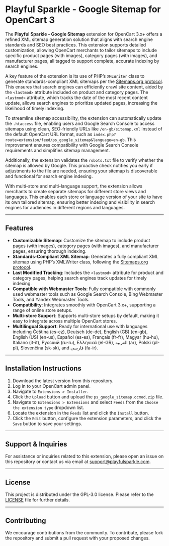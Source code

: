 # Playful Sparkle - Google Sitemap for OpenCart 3

The **Playful Sparkle - Google Sitemap** extension for OpenCart 3.x+ offers a refined XML sitemap generation solution that aligns with search engine standards and SEO best practices. This extension supports detailed customization, allowing OpenCart merchants to tailor sitemaps to include specific product pages (with images), category pages (with images), and manufacturer pages, all tagged to support complete, accurate indexing by search engines.

A key feature of the extension is its use of PHP’s `XMLWriter` class to generate standards-compliant XML sitemaps per the [Sitemaps.org protocol](https://sitemaps.org/protocol.html). This ensures that search engines can efficiently crawl site content, aided by the `<lastmod>` attribute included on product and category pages. The `<lastmod>` attribute, which tracks the date of the most recent content update, allows search engines to prioritize updated pages, increasing the likelihood of timely indexing.

To streamline sitemap accessibility, the extension can automatically update the `.htaccess` file, enabling users and Google Search Console to access sitemaps using clean, SEO-friendly URLs like `/en-gb/sitemap.xml` instead of the default OpenCart URL format, such as `index.php?route=extension/feed/ps_google_sitemap&language=en-gb`. This improvement ensures compatibility with Google Search Console requirements and simplifies sitemap management.

Additionally, the extension validates the `robots.txt` file to verify whether the sitemap is allowed by Google. This proactive check notifies you early if adjustments to the file are needed, ensuring your sitemap is discoverable and functional for search engine indexing.

With multi-store and multi-language support, the extension allows merchants to create separate sitemaps for different store views and languages. This enables each store or language version of your site to have its own tailored sitemap, ensuring better indexing and visibility in search engines for audiences in different regions and languages.

---

## Features

- **Customizable Sitemap**: Customize the sitemap to include product pages (with images), category pages (with images), and manufacturer pages, ensuring thorough indexing.
- **Standards-Compliant XML Sitemap**: Generates a fully compliant XML sitemap using PHP’s XMLWriter class, following the [Sitemaps.org protocol](https://sitemaps.org/protocol.html).
- **Last Modified Tracking**: Includes the `<lastmod>` attribute for product and category pages, helping search engines track updates for timely indexing.
- **Compatible with Webmaster Tools**: Fully compatible with commonly used webmaster tools such as Google Search Console, Bing Webmaster Tools, and Yandex Webmaster Tools.
- **Compatibility**: Integrates smoothly with OpenCart 3.x+, supporting a range of online store setups.
- **Multi-store Support**: Supports multi-store setups by default, making it easy to integrate across multiple OpenCart stores.
- **Multilingual Support**: Ready for international use with languages including Čeština (cs-cz), Deutsch (de-de), English (GB) (en-gb), English (US) (en-us), Español (es-es), Français (fr-fr), Magyar (hu-hu), Italiano (it-it), Русский (ru-ru), Ελληνικά (el-GR), العربية (ar), Polski (pl-pl), Slovenčina (sk-sk), and فارسی (fa-ir).

---

## Installation Instructions

1. Download the latest version from this repository.
2. Log in to your OpenCart admin panel.
3. Navigate to `Extensions > Installer`.
4. Click the `Upload` button and upload the `ps_google_sitemap.ocmod.zip` file.
5. Navigate to `Extensions > Extensions` and select `Feeds` from the `Choose the extension type` dropdown list.
6. Locate the extension in the `Feeds` list and click the `Install` button.
7. Click the `Edit` button, configure the extension parameters, and click the `Save` button to save your settings.

---

## Support & Inquiries

For assistance or inquiries related to this extension, please open an issue on this repository or contact us via email at [support@playfulsparkle.com](mailto:support@playfulsparkle.com).

---

## License

This project is distributed under the GPL-3.0 license. Please refer to the [LICENSE](./LICENSE) file for further details.

---

## Contributing

We encourage contributions from the community. To contribute, please fork the repository and submit a pull request with your proposed changes.
